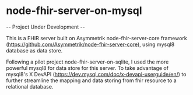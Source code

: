 # node-fhir-server-on-mysql

-- Project Under Development --

This is a FHIR server built on Asymmetrik node-fhir-server-core framework (https://github.com/Asymmetrik/node-fhir-server-core), using mysql8 database as data store.

Following a pilot project node-fhir-server-on-sqlite, I used the more powerful mysql8 for data store for this server. To take advantage of mysql8's X DevAPI (https://dev.mysql.com/doc/x-devapi-userguide/en/) to further streamline the mapping and data storing from fhir resource to a relational database. 

